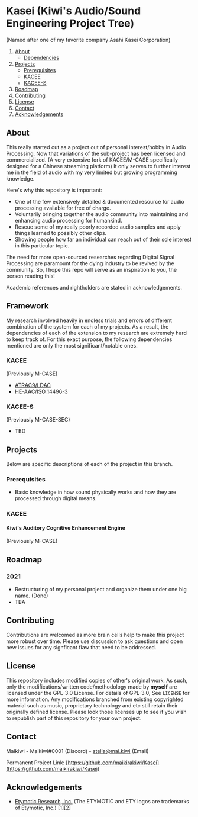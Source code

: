 # Kasei (Kiwi's Audio/Sound Engineering Project Tree)
(Named after one of my favorite company Asahi Kasei Corporation)

<!-- Directory -->
<ol>
  <li>
    <a href="#about">About</a>
    <ul>
      <li><a href="#framework">Dependencies</a></li>
    </ul>
  </li>
  <li>
    <a href="#projects">Projects</a>
    <ul>
      <li><a href="#prerequisites">Prerequisites</a></li>
      <li><a href="#kacee">KACEE</a></li>
      <li><a href="#kacee-s">KACEE-S</a></li>
    </ul>
  </li>
  <li><a href="#roadmap">Roadmap</a></li>
  <li><a href="#contributing">Contributing</a></li>
  <li><a href="#license">License</a></li>
  <li><a href="#contact">Contact</a></li>
  <li><a href="#acknowledgements">Acknowledgements</a></li>
</ol>


<!-- ABOUT THE PROJECT -->
## About

This really started out as a project out of personal interest/hobby in Audio Processing. Now that variations of the sub-project has been licensed and commercialized. (A very extensive fork of KACEE/M-CASE specifically designed for a Chinese streaming platform) It only serves to further interest me in the field of audio with my very limited but growing programming knowledge.      

Here's why this repository is important:
* One of the few extensively detailed & documented resource for audio processing available for free of charge.
* Voluntarily bringing together the audio community into maintaining and enhancing audio processing for humankind.
* Rescue some of my really poorly recorded audio samples and apply things learned to possibly other clips.
* Showing people how far an individual can reach out of their sole interest in this particular topic.

The need for more open-sourced researches regarding Digital Signal Processing are paramount for the dying industry to be revived by the community. So, I hope this repo will serve as an inspiration to you, the person reading this! 

Academic references and rightholders are stated in acknowledgements.

## Framework
My research involved heavily in endless trials and errors of different combination of the system for each of my projects. As a result, the dependencies of each of the extension to my research are extremely hard to keep track of. For this exact purpose, the following dependencies mentioned are only the most significant/notable ones.

### KACEE
(Previously M-CASE)
* [ATRAC9/LDAC](https://en.wikipedia.org/wiki/Adaptive_Transform_Acoustic_Coding)
* [HE-AAC/ISO 14496-3](https://en.wikipedia.org/wiki/High-Efficiency_Advanced_Audio_Coding)

### KACEE-S
(Previously M-CASE-SEC)
* TBD

<!-- GETTING STARTED -->
## Projects

Below are specific descriptions of each of the project in this branch.

### Prerequisites

* Basic knowledge in how sound physically works and how they are processed through digital means. 

### KACEE

#### Kiwi's Auditory Cognitive Enhancement Engine 
(Previously M-CASE)


<!-- ROADMAP -->
## Roadmap

### 2021
* Restructuring of my personal project and organize them under one big name. (Done)
* TBA


<!-- CONTRIBUTING -->
## Contributing

Contributions are welcomed as more brain cells help to make this project more robust over time. Please use discussion to ask questions and open new issues for any signficant flaw that need to be addressed.

<!-- LICENSE -->
## License

This repository includes modified copies of other's original work. As such, only the modifications/written code/methodology made by **myself** are licensed under the GPL-3.0 License. For details of GPL-3.0, See `LICENSE` for more information. Any modifications branched from existing copyrighted material such as music, proprietary technology and etc still retain their originally defined license. Please look those licenses up to see if you wish to republish part of this repository for your own project. 



<!-- CONTACT -->
## Contact

Maikiwi - Maikiwi#0001 (Discord) - stella@mai.kiwi (Email)

Permanent Project Link: [https://github.com/maikirakiwi/Kasei](https://github.com/maikirakiwi/Kasei)



<!-- ACKNOWLEDGEMENTS -->
## Acknowledgements
* [Etymotic Research, Inc.](https://www.etymotic.com) (The ETYMOTIC and ETY logos are trademarks of Etymotic, Inc.) [1][2]
